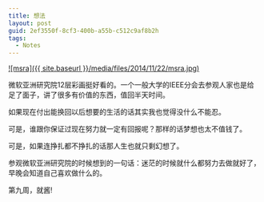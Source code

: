 ```yaml
---
title: 想法
layout: post
guid: 2ef3550f-8cf3-400b-a55b-c512c9af8b2h
tags:
  - Notes
---
```


<!--
[![bridge to wonderland]({{ site.baseurl }}/media/files/2014/09/05/bridge-to-wonderland.jpg)](http://500px.com/photo/82158657)

[Lucian](http://lucianmarin.com/ "Lucian")
-->

[![msra]({{ site.baseurl }}/media/files/2014/11/22/msra.jpg)](https://500px.com/photo/90573499/msra-by-keai-sing)

微软亚洲研究院12层彩画挺好看的。一个一般大学的IEEE分会去参观人家也是给足了面子，讲了很多有价值的东西，值回半天时间。

<!--
现在过的生活的确很辛苦也不是我想过的，虽然我过得还算是挺享受的。

但是那种身边人的状态和话题与想要的不是同一类的失位感偶尔还是会让人感觉很沮丧。

已经慢慢养成了哪怕是打DotA也会只打一把就赶紧去看看文献看看资料的习惯。

夜里也会好好反思今天有没有进步，今天是不是距离自己的目标又进了一步。

感觉自己就像小学三年级的桐乃，每天逼迫自己一定要不断变强。
-->

如果现在付出能换回以后想要的生活的话其实我也觉得没什么不能忍。

可是，谁跟你保证过现在努力就一定有回报呢？那样的话梦想也太不值钱了。

可是，如果连挣扎都不挣扎的话那人生也就只剩幻想了。

参观微软亚洲研究院的时候想到的一句话：迷茫的时候就什么都努力去做就好了，早晚会知道自己喜欢做什么的。

第九周，就酱!